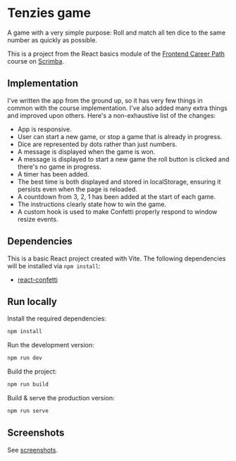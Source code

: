 # Tenzies game

A game with a very simple purpose: Roll and match all ten dice to the same number as quickly as possible.

This is a project from the React basics module of the [Frontend Career Path](https://scrimba.com/learn/frontend) course on [Scrimba](https://scrimba.com).

## Implementation

I've written the app from the ground up, so it has very few things in common with the course implementation. I've also added many extra things and improved upon others. Here's a non-exhaustive list of the changes:

* App is responsive.
* User can start a new game, or stop a game that is already in progress.
* Dice are represented by dots rather than just numbers.
* A message is displayed when the game is won.
* A message is displayed to start a new game the roll button is clicked and there's no game in progress.
* A timer has been added.
* The best time is both displayed and stored in localStorage, ensuring it persists even when the page is reloaded.
* A countdown from 3, 2, 1 has been added at the start of each game.
* The instructions clearly state how to win the game.
* A custom hook is used to make Confetti properly respond to window resize events.

## Dependencies

This is a basic React project created with Vite. The following dependencies will be installed via `npm install`:

* [react-confetti](https://www.npmjs.com/package/react-confetti)

## Run locally

Install the required dependencies:

```bash
npm install
```

Run the development version:

```bash
npm run dev
```

Build the project:

```bash
npm run build
```

Build & serve the production version:

```bash
npm run serve
```

## Screenshots

See [screenshots](screenshots/).
